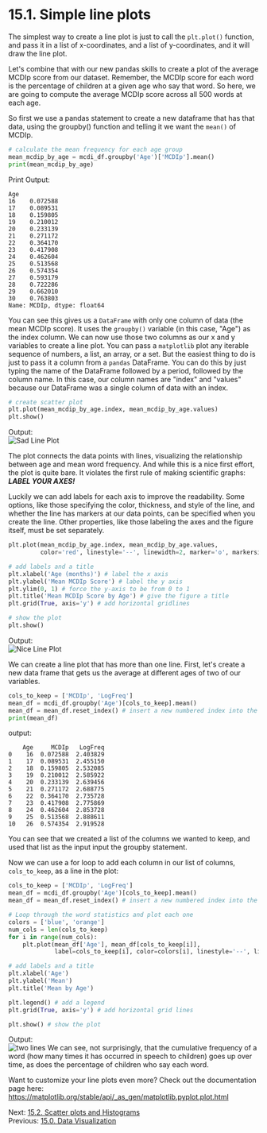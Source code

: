 # 15.1. Simple line plots

The simplest way to create a line plot is just to call the `plt.plot()` function, and pass it in a list of
x-coordinates, and a list of y-coordinates, and it will draw the line plot.

Let's combine that with our new pandas skills to create a plot of the average MCDIp score from our dataset. Remember,
the MCDIp score for each word is the percentage of children at a given age who say that word. So here, we are going to
compute the average MCDIp score across all 500 words at each age.

So first we use a pandas statement to create a new dataframe that has that data, using the groupby() function and
telling it we want the `mean()` of MCDIp.

```python
# calculate the mean frequency for each age group
mean_mcdip_by_age = mcdi_df.groupby('Age')['MCDIp'].mean()
print(mean_mcdip_by_age)
```

Print Output:

```text
Age
16    0.072588
17    0.089531
18    0.159805
19    0.210012
20    0.233139
21    0.271172
22    0.364170
23    0.417908
24    0.462604
25    0.513568
26    0.574354
27    0.593179
28    0.722286
29    0.662010
30    0.763803
Name: MCDIp, dtype: float64
```

You can see this gives us a `DataFrame` with only one column of data (the mean MCDIp score). It uses the `groupby()`
variable (in this case, "Age") as the index column. We can now use those two columns as our x and y variables to create
a line plot. You can pass a `matplotlib` plot any iterable sequence of numbers, a list, an array, or a set. But the
easiest thing to do is just to pass it a column from a `pandas` DataFrame. You can do this by just typing the name of
the DataFrame followed by a period, followed by the column name. In this case, our column names are "index" and "values"
because our DataFrame was a single column of data with an index.

```python
# create scatter plot
plt.plot(mean_mcdip_by_age.index, mean_mcdip_by_age.values)
plt.show()
```

Output:\
![Sad Line Plot](../images/sad_line_plot.png)

The plot connects the data points with lines, visualizing the relationship between age and mean word frequency. And
while this is a nice first effort, the plot is quite bare. It violates the first rule of making scientific graphs:
**_LABEL YOUR AXES!_**

Luckily we can add labels for each axis to improve the readability. Some options, like those specifying the color,
thickness, and style of the line, and whether the line has markers at our data points, can be specified when you create
the line. Other properties, like those labeling the axes and the figure itself, must be set separately.

```python
plt.plot(mean_mcdip_by_age.index, mean_mcdip_by_age.values,
         color='red', linestyle='--', linewidth=2, marker='o', markersize=8)

# add labels and a title
plt.xlabel('Age (months)') # label the x axis
plt.ylabel('Mean MCDIp Score') # label the y axis
plt.ylim(0, 1) # force the y-axis to be from 0 to 1
plt.title('Mean MCDIp Score by Age') # give the figure a title
plt.grid(True, axis='y') # add horizontal gridlines

# show the plot
plt.show()
```

Output:\
![Nice Line Plot](../images/nice_line_plot.png)

We can create a line plot that has more than one line. First, let's create a new data frame that gets us the average at
different ages of two of our variables.

```python
cols_to_keep = ['MCDIp', 'LogFreq']
mean_df = mcdi_df.groupby('Age')[cols_to_keep].mean()
mean_df = mean_df.reset_index() # insert a new numbered index into the new DataFrame
print(mean_df)
```

output:

```text
    Age     MCDIp   LogFreq
0    16  0.072588  2.403829
1    17  0.089531  2.455150
2    18  0.159805  2.532085
3    19  0.210012  2.585922
4    20  0.233139  2.639456
5    21  0.271172  2.688775
6    22  0.364170  2.735728
7    23  0.417908  2.775869
8    24  0.462604  2.853728
9    25  0.513568  2.888611
10   26  0.574354  2.919528
```

You can see that we created a list of the columns we wanted to keep, and used that list as the input input the groupby
statement.

Now we can use a for loop to add each column in our list of columns, `cols_to_keep`, as a line in the plot:

```python
cols_to_keep = ['MCDIp', 'LogFreq']
mean_df = mcdi_df.groupby('Age')[cols_to_keep].mean()
mean_df = mean_df.reset_index() # insert a new numbered index into the new DataFrame

# Loop through the word statistics and plot each one
colors = ['blue', 'orange']
num_cols = len(cols_to_keep)
for i in range(num_cols):
    plt.plot(mean_df['Age'], mean_df[cols_to_keep[i]],
             label=cols_to_keep[i], color=colors[i], linestyle='--', linewidth=2, marker='o', markersize=8)

# add labels and a title
plt.xlabel('Age')
plt.ylabel('Mean')
plt.title('Mean by Age')

plt.legend() # add a legend
plt.grid(True, axis='y') # add horizontal grid lines

plt.show() # show the plot

```

Output:\
![two lines](../images/two_line_plot.png) We can see, not surprisingly, that the cumulative frequency of a word (how
many times it has occurred in speech to children) goes up over time, as does the percentage of children who say each
word.

Want to customize your line plots even more? Check out the documentation page here:
https://matplotlib.org/stable/api/_as_gen/matplotlib.pyplot.plot.html

Next: [15.2. Scatter plots and Histograms](15.2.%20Scatterplots%20and%20Histograms.md)<br>
Previous: [15.0. Data Visualization](../CH15/15.0.%20Data%20Visualization.md)
